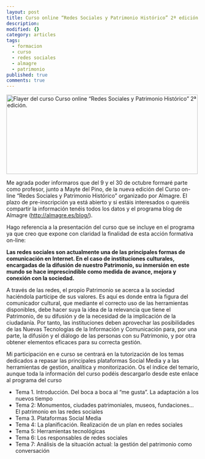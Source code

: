 ```yaml
---
layout: post
title: Curso online “Redes Sociales y Patrimonio Histórico” 2ª edición 
description: 
modified: {}
category: articles
tags: 
  - formacion
  - curso
  - redes sociales
  - almagre
  - patrimonio
published: true
comments: true
---
```

<a href="http://www.flickr.com/photos/115384326@N07/12148140405/" title="Flayer del curso Curso online “Redes Sociales y Patrimonio Histórico” 2ª edición. por Patricio Soriano, en Flickr"><img src="http://farm4.staticflickr.com/3787/12148140405_6ee83641a6.jpg" width="500" height="207" alt="Flayer del curso Curso online “Redes Sociales y Patrimonio Histórico” 2ª edición."></a>

Me agrada poder informaros que del  9 y el 30 de octubre formaré parte como profesor, junto a Mayte del Pino, de la nueva edición del Curso on-line “Redes Sociales y Patrimonio Histórico” organizado por Almagre. El plazo de pre-inscripción ya está abierto y si estáis interesados o queréis compartir la información tenéis todos los datos y el programa blog de Almagre (http://almagre.es/blog/). 

 
Hago referencia a la presentación del curso que se incluye en el programa ya que creo que expone con claridad la finalidad de esta acción formativa on-line:
 
 
**Las redes sociales son actualmente una de las principales formas de comunicación en Internet. En el caso de instituciones culturales, encargadas de la difusión de nuestro Patrimonio, su inmersión en este mundo se hace imprescindible como medida de avance, mejora y conexión con la sociedad.**
 
 
A través de las redes, el propio Patrimonio se acerca a la sociedad haciéndola partícipe de sus valores. Es aquí es donde entra la figura del comunicador cultural, que mediante el correcto uso de las herramientas disponibles, debe hacer suya la idea de la relevancia que tiene el Patrimonio, de su difusión y de la necesidad de la implicación de la ciudadanía. Por tanto, las instituciones deben aprovechar las posibilidades de las Nuevas Tecnologías de la Información y Comunicación para, por una parte, la difusión y el diálogo de las personas con su Patrimonio, y por otra obtener elementos eficaces para su correcta gestión.
 
 
Mi participación en e curso se centrará en la tutorización de los temas dedicados a repasar  las principales plataformas Social Media y a las herramientas de gestión, analítica y monitorización. Os el índice del temario, aunque toda la información del curso podéis descargarlo desde este enlace al programa del curso

- Tema 1. Introducción. Del boca a boca al “me gusta”. La adaptación a los nuevos tiempo
- Tema 2: Monumentos, ciudades patrimoniales, museos, fundaciones... El patrimonio en las redes sociales
- Tema 3. Plataformas Social Media
- Tema 4: La planificación. Realización de un plan en redes sociales
- Tema 5: Herramientas tecnológicas
- Tema 6: Los responsables de redes sociales
- Tema 7: Análisis de la situación actual: la gestión del patrimonio como conversación
